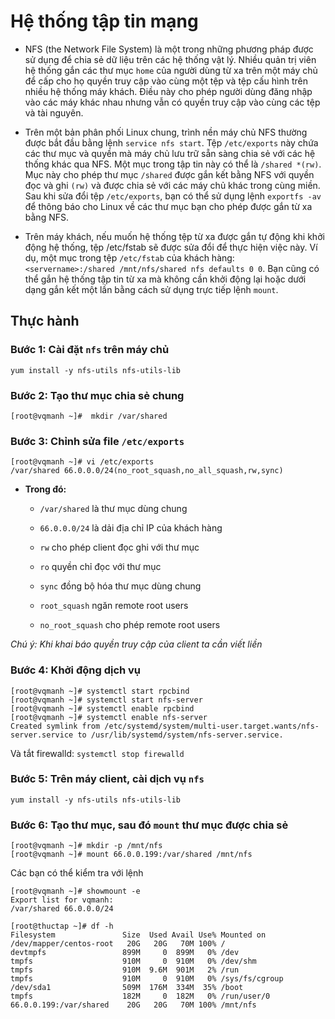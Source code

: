 # Hệ thống tập tin mạng

- NFS (the Network File System) là một trong những phương pháp được sử dụng để chia sẻ dữ liệu trên các hệ thống vật lý. Nhiều quản trị viên hệ thống gắn các thư mục `home` của người dùng từ xa trên một máy chủ để cấp cho họ quyền truy cập vào cùng một tệp và tệp cấu hình trên nhiều hệ thống máy khách. Điều này cho phép người dùng đăng nhập vào các máy khác nhau nhưng vẫn có quyền truy cập vào cùng các tệp và tài nguyên.

- Trên một bản phân phối Linux chung, trình nền máy chủ NFS thường được bắt đầu bằng lệnh `service nfs start`. Tệp `/etc/exports` này chứa các thư mục và quyền mà máy chủ lưu trữ sẵn sàng chia sẻ với các hệ thống khác qua NFS. Một mục trong tập tin này có thể là `/shared *(rw)`. Mục này cho phép thư mục  `/shared` được gắn kết bằng NFS với quyền đọc và ghi `(rw)` và được chia sẻ với các máy chủ khác trong cùng miền. Sau khi sửa đổi tệp `/etc/exports`, bạn có thể sử dụng lệnh `exportfs -av` để thông báo cho Linux về các thư mục bạn cho phép được gắn từ xa bằng NFS.

- Trên máy khách, nếu muốn hệ thống tệp từ xa được gắn tự động khi khởi động hệ thống, tệp /etc/fstab sẽ được sửa đổi để thực hiện việc này. Ví dụ, một mục trong tệp `/etc/fstab` của khách hàng: `<servername>:/shared /mnt/nfs/shared nfs defaults 0 0`. Bạn cũng có thể gắn hệ thống tập tin từ xa mà không cần khởi động lại hoặc dưới dạng gắn kết một lần bằng cách sử dụng trực tiếp lệnh `mount`.

## Thực hành

### Bước 1: Cài đặt `nfs` trên máy chủ

 `yum install -y nfs-utils nfs-utils-lib`

### Bước 2: Tạo thư mục chia sẻ chung

`[root@vqmanh ~]#  mkdir /var/shared`

### Bước 3: Chỉnh sửa file `/etc/exports`

```
[root@vqmanh ~]# vi /etc/exports
/var/shared 66.0.0.0/24(no_root_squash,no_all_squash,rw,sync)
```
- **Trong đó:**

    - `/var/shared` là thư mục dùng chung
    - `66.0.0.0/24` là dải địa chỉ IP của khách hàng

    - `rw` cho phép client đọc ghi với thư mục
    - `ro` quyền chỉ đọc với thư mục
    - `sync` đồng bộ hóa thư mục dùng chung
    - `root_squash` ngăn remote root users
    - `no_root_squash` cho phép remote root users

*Chú ý: Khi khai báo quyền truy cập của client ta cần viết liền*

### Bước 4: Khởi động dịch vụ

```
[root@vqmanh ~]# systemctl start rpcbind
[root@vqmanh ~]# systemctl start nfs-server
[root@vqmanh ~]# systemctl enable rpcbind
[root@vqmanh ~]# systemctl enable nfs-server
Created symlink from /etc/systemd/system/multi-user.target.wants/nfs-server.service to /usr/lib/systemd/system/nfs-server.service.
```
Và tắt firewalld: `systemctl stop firewalld`

### Bước 5: Trên máy client, cài dịch vụ `nfs`

`yum install -y nfs-utils nfs-utils-lib`

### Bước 6: Tạo thư mục, sau đó `mount` thư mục được chia sẻ

```
[root@vqmanh ~]# mkdir -p /mnt/nfs
[root@vqmanh ~]# mount 66.0.0.199:/var/shared /mnt/nfs
```
Các bạn có thể kiểm tra với lệnh 
```
[root@vqmanh ~]# showmount -e
Export list for vqmanh:
/var/shared 66.0.0.0/24
```

```
[root@thuctap ~]# df -h
Filesystem               Size  Used Avail Use% Mounted on
/dev/mapper/centos-root   20G   20G   70M 100% /
devtmpfs                 899M     0  899M   0% /dev
tmpfs                    910M     0  910M   0% /dev/shm
tmpfs                    910M  9.6M  901M   2% /run
tmpfs                    910M     0  910M   0% /sys/fs/cgroup
/dev/sda1                509M  176M  334M  35% /boot
tmpfs                    182M     0  182M   0% /run/user/0
66.0.0.199:/var/shared    20G   20G   70M 100% /mnt/nfs
```